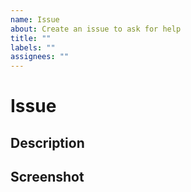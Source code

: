 ```yaml
---
name: Issue
about: Create an issue to ask for help
title: ""
labels: ""
assignees: ""
---
```


# Issue

## Description

<!--

Descripe the issue that you need help with

-->

## Screenshot

<!--

If applicable, add screenshots to help explain your problem.

-->
